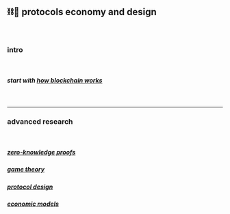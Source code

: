 ## ⛓🧱 protocols economy and design


<br>

### intro

<br>

##### start with [how blockchain works](blockchains)

<br>

---

### advanced research

<br>

##### [zero-knowledge proofs](zkp)

##### [game theory](game_theory)

##### [protocol design](protocol_design)

##### [economic models](economic_models)


<br>
